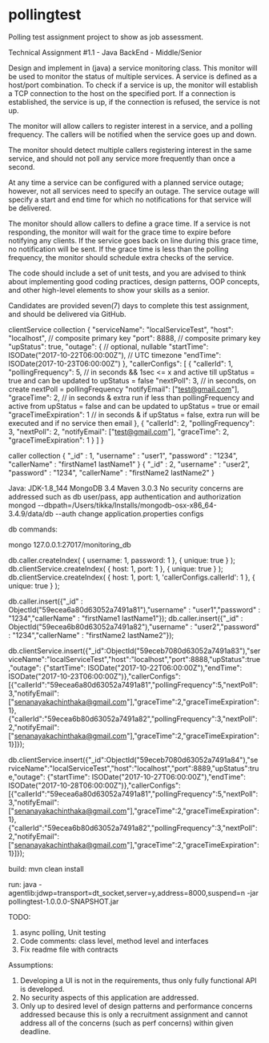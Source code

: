 # pollingtest
Polling test assignment project to show as job assessment.

Technical Assignment #1.1 - Java BackEnd - Middle/Senior

Design and implement in (java) a service monitoring class. This monitor will be used to monitor the status of multiple services. A service is defined as a host/port combination. To check if a service is up, the monitor will establish a TCP connection to the host on the specified port. If a connection is established, the service is up, if the connection is refused, the service is not up.

The monitor will allow callers to register interest in a service, and a polling frequency. The callers will be notified when the service goes up and down.

The monitor should detect multiple callers registering interest in the same service, and should not poll any service more frequently than once a second.

At any time a service can be configured with a planned service outage; however, not all services need to specify an outage. The service outage will specify a start and end time for which no notifications for that service will be delivered.

The monitor should allow callers to define a grace time.  If a service is not responding, the monitor will wait for the grace time to expire before notifying any clients.  If the service goes back on line during this grace time, no notification will be sent.  If the grace time is less than the polling frequency, the monitor should schedule extra checks of the service.

 
The code should include a set of unit tests, and you are advised to think about implementing good coding practices, design patterns, OOP concepts, and other high-level elements to show your skills as a senior. 


Candidates are provided seven(7) days to complete this test assignment, and should be delivered via GitHub.

clientService collection
{
    "serviceName": "localServiceTest",
    "host": "localhost", // composite primary key
    "port": 8888, // composite primary key
    "upStatus": true,
    "outage": { // optional, nullable
    		"startTime": ISODate("2017-10-22T06:00:00Z"), // UTC timezone
    		"endTime": ISODate(2017-10-23T06:00:00Z")
	},
    "callerConfigs": [
        {
            "callerId": 1,
            "pollingFrequency": 5, // in seconds && 1sec <= x and active till upStatus = true and can be updated to upStatus = false
            "nextPoll": 3, // in seconds, on create nextPoll = pollingFrequency
            "notifyEmail": ["test@gmail.com"],
            "graceTime": 2, // in seconds & extra run if less than pollingFrequency and active from upStatus = false and can be updated to upStatus = true or email
            "graceTimeExpiration": 1 // in seconds & if upStatus = false, extra run will be executed and if no service then email
        },
        {
            "callerId": 2,
            "pollingFrequency": 3,
            "nextPoll": 2,
            "notifyEmail": ["test@gmail.com"],
            "graceTime": 2,
            "graceTimeExpiration": 1
        }
    ]
}

caller collection
{
	"_id" : 1,
	"username" : "user1",
	"password" : "1234",
	"callerName" : "firstName1 lastName1"
}
{
	"_id" : 2,
	"username" : "user2",
	"password" : "1234",
	"callerName" : "firstName2 lastName2"
}

Java: JDK-1.8_144
MongoDB 3.4
Maven 3.0.3
No security concerns are addressed such as db user/pass, app authentication and authorization
mongod --dbpath=/Users/tikka/Installs/mongodb-osx-x86_64-3.4.9/data/db --auth
change application.properties configs

db commands:

mongo 127.0.0.1:27017/monitoring_db

db.caller.createIndex( { username: 1, password: 1 }, { unique: true } );
db.clientService.createIndex( { host: 1, port: 1 }, { unique: true } );
db.clientService.createIndex( { host: 1, port: 1, 'callerConfigs.callerId': 1 }, { unique: true } );

db.caller.insert({"_id" : ObjectId("59ecea6a80d63052a7491a81"),"username" : "user1","password" : "1234","callerName" : "firstName1 lastName1"});
db.caller.insert({"_id" : ObjectId("59ecea6b80d63052a7491a82"),"username" : "user2","password" : "1234","callerName" : "firstName2 lastName2"});

db.clientService.insert({"_id":ObjectId("59eceb7080d63052a7491a83"),"serviceName":"localServiceTest","host":"localhost","port":8888,"upStatus":true,"outage": {"startTime": ISODate("2017-10-22T06:00:00Z"),"endTime": ISODate("2017-10-23T06:00:00Z")},"callerConfigs":[{"callerId":"59ecea6a80d63052a7491a81","pollingFrequency":5,"nextPoll":3,"notifyEmail":["senanayakachinthaka@gmail.com"],"graceTime":2,"graceTimeExpiration":1},{"callerId":"59ecea6b80d63052a7491a82","pollingFrequency":3,"nextPoll":2,"notifyEmail":["senanayakachinthaka@gmail.com"],"graceTime":2,"graceTimeExpiration":1}]});

db.clientService.insert({"_id":ObjectId("59eceb7080d63052a7491a84"),"serviceName":"localServiceTest","host":"localhost","port":8889,"upStatus":true,"outage": {"startTime": ISODate("2017-10-27T06:00:00Z"),"endTime": ISODate("2017-10-28T06:00:00Z")},"callerConfigs":[{"callerId":"59ecea6a80d63052a7491a81","pollingFrequency":5,"nextPoll":3,"notifyEmail":["senanayakachinthaka@gmail.com"],"graceTime":2,"graceTimeExpiration":1},{"callerId":"59ecea6b80d63052a7491a82","pollingFrequency":3,"nextPoll":2,"notifyEmail":["senanayakachinthaka@gmail.com"],"graceTime":2,"graceTimeExpiration":1}]});

build:
mvn clean install

run:
java -agentlib:jdwp=transport=dt_socket,server=y,address=8000,suspend=n -jar pollingtest-1.0.0.0-SNAPSHOT.jar

TODO:
1. async polling, Unit testing
2. Code comments: class level, method level and interfaces
3. Fix readme file with contracts

Assumptions:
1. Developing a UI is not in the requirements, thus only fully functional API is developed.
2. No security aspects of this application are addressed.
3. Only up to desired level of design patterns and performance concerns addressed because this is only a recruitment assignment and cannot address all of the concerns (such as perf concerns) within given deadline.